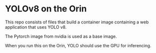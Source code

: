 # YOLOv8 on the Orin

This repo consists of files that build a container image containing a web application that uses YOLO v8.

The Pytorch image from nvidia is used as a base image.

When you run this on the Orin, YOLO should use the GPU for inferencing.
